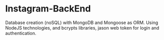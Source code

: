 # Instagram-BackEnd
Database creation (noSQL) with MongoDB and Mongoose as ORM. Using NodeJS technologies, and bcrypts libraries, jason web token for login and authentication.
